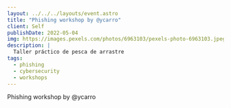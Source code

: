 ```yaml
---
layout: ../../../layouts/event.astro
title: "Phishing workshop by @ycarro"
client: Self
publishDate: 2022-05-04
img: https://images.pexels.com/photos/6963103/pexels-photo-6963103.jpeg?auto=compress&cs=tinysrgb&dpr=3&h=750&w=1260
description: |
  Taller práctico de pesca de arrastre
tags:
  - phishing
  - cybersecurity
  - workshops
---
```

Phishing workshop by @ycarro